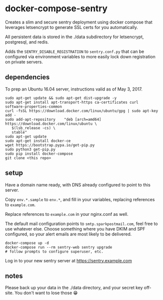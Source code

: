 # docker-compose-sentry

Creates a slim and secure sentry deployment using docker compose that 
leverages letsencrypt to generate SSL certs for you automatically.

All persistent data is stored in the ./data subdirectory for letsencrypt,
postgresql, and redis.

Adds the `SENTRY_DISABLE_REGISTRATION` to `sentry.conf.py` that can be
configured via environment variables to more easily lock down registration on
private servers.


## dependencies

To prep an Ubuntu 16.04 server, instructions valid as of May 3, 2017.

```
sudo apt-get update && sudo apt-get dist-upgrade -y
sudo apt-get install apt-transport-https ca-certificates curl software-properties-common
curl -fsSL https://download.docker.com/linux/ubuntu/gpg | sudo apt-key add -
sudo add-apt-repository    "deb [arch=amd64] https://download.docker.com/linux/ubuntu \
   $(lsb_release -cs) \
   stable"
sudo apt-get update
sudo apt-get install docker-ce
wget https://bootstrap.pypa.io/get-pip.py
sudo python3 get-pip.py
sudo pip install docker-compose
git clone <this repo>
```

## setup

Have a domain name ready, with DNS already configured to point to this server.


Copy `env.*.sample` to `env.*`, and fill in your variables, replacing
references to `example.com`.

Replace references to `example.com` in your nginx.conf as well.

The default mail configuration points to `smtp.sparkpostmail.com`, feel free to
use whatever else. Choose something where you have DKIM and SPF configured, so
your alert emails are most likely to be delivered.


```
docker-compose up -d
docker-compose run --rm sentry-web sentry upgrade
# follow prompts to configure superuser, etc.
```

Log in to your new sentry server at https://sentry.example.com

## notes

Please back up your data in the ./data directory, and your secret key off-site.
You don't want to lose those :grin:


